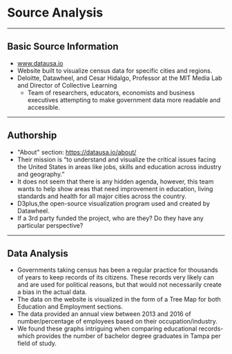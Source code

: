 # Source Analysis

---

## Basic Source Information

* www.datausa.io
* Website built to visualize census data for specific cities and regions.
* Deloitte, Datawheel, and Cesar Hidalgo, Professor at the MIT Media Lab and Director of Collective Learning
	* Team of researchers, educators, economists and business executives attempting to make government data more readable and
	accessible.

---

## Authorship

* "About" section: https://datausa.io/about/
* Their mission is “to understand and visualize the critical issues facing the United States in areas like jobs, skills and
  education across industry and geography.” 
* It does not seem that there is any hidden agenda, however, this team wants to help show areas that need improvement in
  education, living standards and health for all major cities across the country. 
* D3plus,the open-source visualization program used and created by Datawheel.
* If a 3rd party funded the project, who are they? Do they have any particular perspective?

---

## Data Analysis

* Governments taking census has been a regular practice for thousands of years to keep records of its citizens. These
  records very likely can and are used for political reasons, but that would not necessarily create a bias in the actual data. 
* The data on the website is visualized in the form of a Tree Map for both Education and Employment sections.
* The data provided an annual view between 2013 and 2016 of number/percentage of employees based on their occupation/industry.
* We found these graphs intriguing when comparing educational records- which provides the number of bachelor degree graduates
  in Tampa per field of study. 

